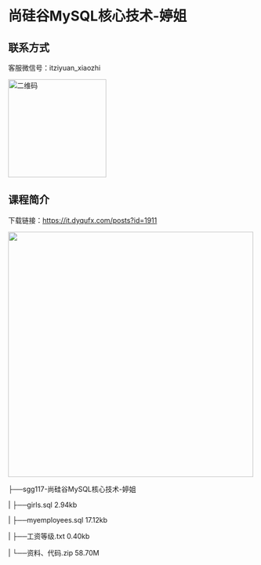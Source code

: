 # 尚硅谷MySQL核心技术-婷姐

## 联系方式

客服微信号：itziyuan_xiaozhi

<img src="https://ziyuanyun.oss-cn-guangzhou.aliyuncs.com/common/20240614073449/666b82192834a.jpg" width="200" height="200" alt="二维码">

## 课程简介

下载链接：https://it.dyqufx.com/posts?id=1911

<img src="https://ziyuanyun.oss-cn-guangzhou.aliyuncs.com/yun/20240515183603/6644901372e7c.jpg" width="500" alt="">

  ├──sgg117-尚硅谷MySQL核心技术-婷姐

 | ├──girls.sql 2.94kb

 | ├──myemployees.sql 17.12kb

 | ├──工资等级.txt 0.40kb

 | └──资料、代码.zip 58.70M

  